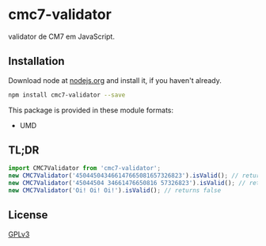 # cmc7-validator
validator de CM7 em JavaScript.

## Installation
Download node at [nodejs.org](http://nodejs.org) and install it, if you haven't already.

```sh
npm install cmc7-validator --save
```

This package is provided in these module formats:

- UMD

## TL;DR ##

```js
import CMC7Validator from 'cmc7-validator';
new CMC7Validator('450445043466147665081657326823').isValid(); // returns true
new CMC7Validator('45044504 34661476650816 57326823').isValid(); // returns true
new CMC7Validator('Oi! Oi! Oi!').isValid(); // returns false
```

## License
[GPLv3](https://www.gnu.org/licenses/quick-guide-gplv3.pt-br.html)
